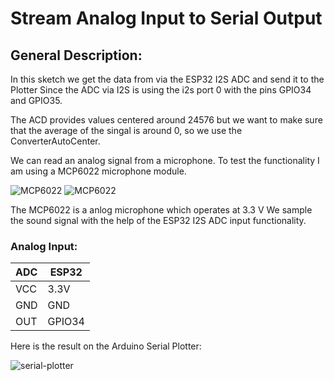 
# Stream Analog Input to Serial Output

## General Description:

In this sketch we get the data from via the ESP32 I2S ADC and send it to the Plotter
Since the ADC via I2S is using the i2s port 0 with the pins GPIO34 and GPIO35.

The ACD provides values centered around 24576 but we want to make sure that the average of the singal is around 0, so we use 
the ConverterAutoCenter.

We can read an analog signal from a microphone. To test the functionality I am using a MCP6022 microphone module.

![MCP6022](https://pschatzmann.github.io/arduino-audio-tools/resources/mcp6022.jpeg)
![MCP6022](https://pschatzmann.github.io/arduino-audio-tools/resources/mcp6022-1.jpeg)

The MCP6022 is a anlog microphone which operates at 3.3 V
We sample the sound signal with the help of the ESP32 I2S ADC input functionality.


### Analog Input:

| ADC     |  ESP32
| --------| ---------------
| VCC     |  3.3V
| GND     |  GND
| OUT     |  GPIO34

Here is the result on the Arduino Serial Plotter:

![serial-plotter](https://pschatzmann.github.io/arduino-audio-tools/resources/serial-plotter-sine.png)


